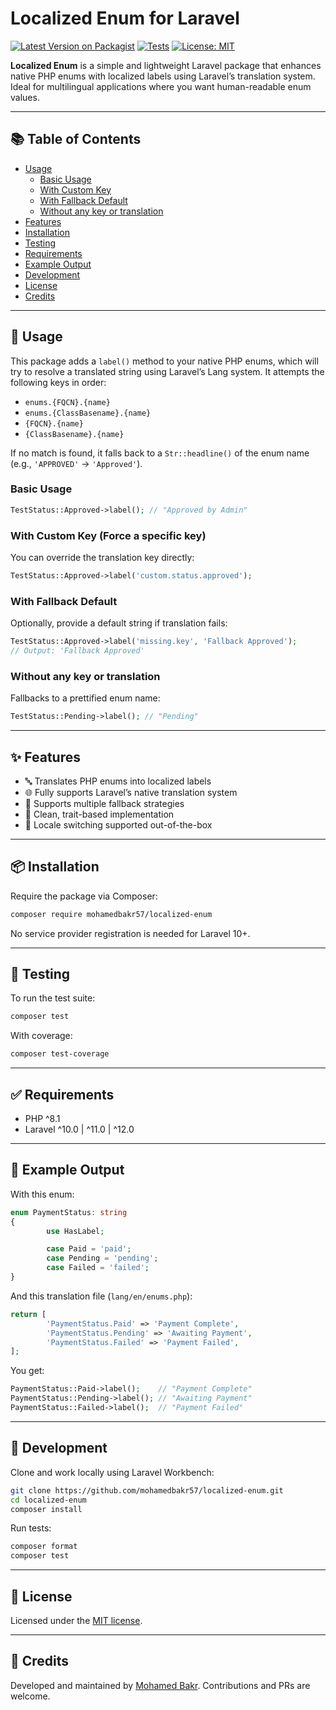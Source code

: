 # Localized Enum for Laravel

[![Latest Version on Packagist](https://img.shields.io/packagist/v/mohamedbakr57/localized-enum.svg)](https://packagist.org/packages/mohamedbakr57/localized-enum)
[![Tests](https://github.com/mohamedbakr57/localized-enum/actions/workflows/run-tests.yml/badge.svg)](https://github.com/mohamedbakr57/localized-enum/actions)
[![License: MIT](https://img.shields.io/badge/License-MIT-yellow.svg)](LICENSE)

**Localized Enum** is a simple and lightweight Laravel package that enhances native PHP enums with localized labels using Laravel’s translation system. Ideal for multilingual applications where you want human-readable enum values.

---

## 📚 Table of Contents
- [Usage](#-usage)
    - [Basic Usage](#basic-usage)
    - [With Custom Key](#with-custom-key-force-a-specific-key)
    - [With Fallback Default](#with-fallback-default)
    - [Without any key or translation](#without-any-key-or-translation)
- [Features](#-features)
- [Installation](#-installation)
- [Testing](#-testing)
- [Requirements](#-requirements)
- [Example Output](#-example-output)
- [Development](#-development)
- [License](#-license)
- [Credits](#-credits)

---
## 🧪 Usage

This package adds a `label()` method to your native PHP enums, which will try to resolve a translated string using Laravel’s Lang system. It attempts the following keys in order:

- `enums.{FQCN}.{name}`
- `enums.{ClassBasename}.{name}`
- `{FQCN}.{name}`
- `{ClassBasename}.{name}`

If no match is found, it falls back to a `Str::headline()` of the enum name (e.g., `'APPROVED'` → `'Approved'`).

### Basic Usage

```php
TestStatus::Approved->label(); // "Approved by Admin"
```

### With Custom Key (Force a specific key)

You can override the translation key directly:

```php
TestStatus::Approved->label('custom.status.approved');
```

### With Fallback Default

Optionally, provide a default string if translation fails:

```php
TestStatus::Approved->label('missing.key', 'Fallback Approved');
// Output: 'Fallback Approved'
```

### Without any key or translation

Fallbacks to a prettified enum name:

```php
TestStatus::Pending->label(); // "Pending"
```

---

## ✨ Features

- 🔤 Translates PHP enums into localized labels
- 🌐 Fully supports Laravel’s native translation system
- 🔄 Supports multiple fallback strategies
- 🔧 Clean, trait-based implementation
- 🔁 Locale switching supported out-of-the-box

---

## 📦 Installation

Require the package via Composer:

```bash
composer require mohamedbakr57/localized-enum
```

No service provider registration is needed for Laravel 10+.

---


## 🧪 Testing

To run the test suite:

```bash
composer test
```

With coverage:

```bash
composer test-coverage
```

---

## ✅ Requirements

- PHP ^8.1
- Laravel ^10.0 | ^11.0 | ^12.0

---

## 📌 Example Output

With this enum:

```php
enum PaymentStatus: string
{
        use HasLabel;

        case Paid = 'paid';
        case Pending = 'pending';
        case Failed = 'failed';
}
```

And this translation file (`lang/en/enums.php`):

```php
return [
        'PaymentStatus.Paid' => 'Payment Complete',
        'PaymentStatus.Pending' => 'Awaiting Payment',
        'PaymentStatus.Failed' => 'Payment Failed',
];
```

You get:

```php
PaymentStatus::Paid->label();    // "Payment Complete"
PaymentStatus::Pending->label(); // "Awaiting Payment"
PaymentStatus::Failed->label();  // "Payment Failed"
```

---

## 🧰 Development

Clone and work locally using Laravel Workbench:

```bash
git clone https://github.com/mohamedbakr57/localized-enum.git
cd localized-enum
composer install
```

Run tests:

```bash
composer format
composer test
```

---

## 📄 License

Licensed under the [MIT license](LICENSE).

---

## 🙌 Credits

Developed and maintained by [Mohamed Bakr](https://github.com/mohamedbakr57). Contributions and PRs are welcome.


